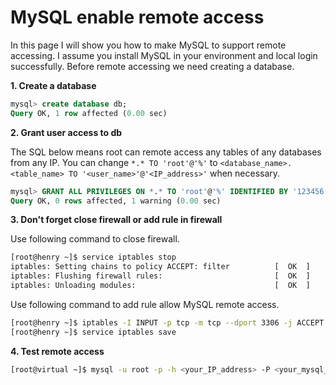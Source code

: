 # MySQL enable remote access
In this page I will show you how to make MySQL to support remote accessing. I assume you install MySQL in your
environment and local login successfully. Before remote accessing we need creating a database.

**1. Create a database**
```sql
mysql> create database db;
Query OK, 1 row affected (0.00 sec)
```

**2. Grant user access to db**

The SQL below means root can remote access any tables of any databases from any IP. You can change `*.* TO 'root'@'%'`
 to `<database_name>.<table_name> TO '<user_name>'@'<IP_address>'` when necessary.
```sql
mysql> GRANT ALL PRIVILEGES ON *.* TO 'root'@'%' IDENTIFIED BY '123456' WITH GRANT OPTION;
Query OK, 0 rows affected, 1 warning (0.00 sec)
```

**3. Don't forget close firewall or add rule in firewall**

Use following command to close firewall.
```bash
[root@henry ~]$ service iptables stop
iptables: Setting chains to policy ACCEPT: filter          [  OK  ]
iptables: Flushing firewall rules:                         [  OK  ]
iptables: Unloading modules:                               [  OK  ]
```
Use following command to add rule allow MySQL remote access.
```bash
[root@henry ~]$ iptables -I INPUT -p tcp -m tcp --dport 3306 -j ACCEPT
[root@henry ~]$ service iptables save
```

**4. Test remote access**
```bash
[root@virtual ~]$ mysql -u root -p -h <your_IP_address> -P <your_mysql_port>
```